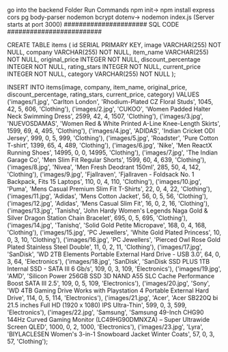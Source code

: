 go into the backend Folder
Run Commands
 npm init->
 npm install express cors pg body-parser nodemon bcrypt dotenv->
 nodemon index.js (Server starts at port 3000)
 ######################  SQL CODE #########################

CREATE TABLE items (
    id SERIAL PRIMARY KEY,
    image VARCHAR(255) NOT NULL,
    company VARCHAR(255) NOT NULL,
    item_name VARCHAR(255) NOT NULL,
    original_price INTEGER NOT NULL,
    discount_percentage INTEGER NOT NULL,
    rating_stars INTEGER NOT NULL,
    current_price INTEGER NOT NULL,
    category VARCHAR(255) NOT NULL
);
 
 INSERT INTO items(image, company, item_name, original_price, discount_percentage, rating_stars, current_price, category)
VALUES
('images/1.jpg', 'Carlton London', 'Rhodium-Plated CZ Floral Studs', 1045, 42, 5, 606, 'Clothing'),
('images/2.jpg', 'CUKOO', 'Women Padded Halter Neck Swimming Dress', 2599, 42, 4, 1507, 'Clothing'),
('images/3.jpg', 'NUEVOSDAMAS', 'Women Red & White Printed A-Line Knee-Length Skirts', 1599, 69, 4, 495, 'Clothing'),
('images/4.jpg', 'ADIDAS', 'Indian Cricket ODI Jersey', 999, 0, 5, 999, 'Clothing'),
('images/5.jpg', 'Roadster', 'Pure Cotton T-shirt', 1399, 65, 4, 489, 'Clothing'),
('images/6.jpg', 'Nike', 'Men ReactX Running Shoes', 14995, 0, 0, 14995, 'Clothing'),
('images/7.jpg', 'The Indian Garage Co', 'Men Slim Fit Regular Shorts', 1599, 60, 4, 639, 'Clothing'),
('images/8.jpg', 'Nivea', 'Men Fresh Deodrant 150ml', 285, 50, 4, 142, 'Clothing'),
('images/9.jpg', 'Fjallraven', 'Fjallraven - Foldsack No. 1 Backpack, Fits 15 Laptops', 110, 0, 4, 110, 'Clothing'),
('images/10.jpg', 'Puma', 'Mens Casual Premium Slim Fit T-Shirts', 22, 0, 4, 22, 'Clothing'),
('images/11.jpg', 'Adidas', 'Mens Cotton Jacket', 56, 0, 5, 56, 'Clothing'),
('images/12.jpg', 'Adidas', 'Mens Casual Slim Fit', 16, 0, 2, 16, 'Clothing'),
('images/13.jpg', 'Tanishq', 'John Hardy Women\'s Legends Naga Gold & Silver Dragon Station Chain Bracelet', 695, 0, 5, 695, 'Clothing'),
('images/14.jpg', 'Tanishq', 'Solid Gold Petite Micropave', 168, 0, 4, 168, 'Clothing'),
('images/15.jpg', 'PC Jewellers', 'White Gold Plated Princess', 10, 0, 3, 10, 'Clothing'),
('images/16.jpg', 'PC Jewellers', 'Pierced Owl Rose Gold Plated Stainless Steel Double', 11, 0, 2, 11, 'Clothing'),
('images/17.jpg', 'SanDisk', 'WD 2TB Elements Portable External Hard Drive - USB 3.0', 64, 0, 3, 64, 'Electronics'),
('images/18.jpg', 'SanDisk', 'SanDisk SSD PLUS 1TB Internal SSD - SATA III 6 Gb/s', 109, 0, 3, 109, 'Electronics'),
('images/19.jpg', 'AMD', 'Silicon Power 256GB SSD 3D NAND A55 SLC Cache Performance Boost SATA III 2.5', 109, 0, 5, 109, 'Electronics'),
('images/20.jpg', 'Sony', 'WD 4TB Gaming Drive Works with Playstation 4 Portable External Hard Drive', 114, 0, 5, 114, 'Electronics'),
('images/21.jpg', 'Acer', 'Acer SB220Q bi 21.5 inches Full HD (1920 x 1080) IPS Ultra-Thin', 599, 0, 3, 599, 'Electronics'),
('images/22.jpg', 'Samsung', 'Samsung 49-Inch CHG90 144Hz Curved Gaming Monitor (LC49HG90DMNXZA) – Super Ultrawide Screen QLED', 1000, 0, 2, 1000, 'Electronics'),
('images/23.jpg', 'Lyra', 'BIYLACLESEN Women\'s 3-in-1 Snowboard Jacket Winter Coats', 57, 0, 3, 57, 'Clothing');
